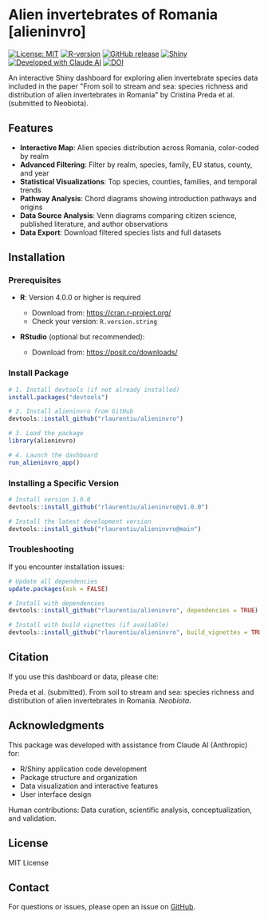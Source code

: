 # Alien invertebrates of Romania [alieninvro]

<!-- badges: start -->
[![License: MIT](https://img.shields.io/badge/License-MIT-yellow.svg)](https://opensource.org/licenses/MIT)
[![R-version](https://img.shields.io/badge/R-%E2%89%A54.0.0-blue)](https://cran.r-project.org/)
[![GitHub release](https://img.shields.io/github/v/release/rlaurentiu/alieninvro)](https://github.com/rlaurentiu/alieninvro/releases)
[![Shiny](https://img.shields.io/badge/Shiny-Dashboard-blue?logo=r&logoColor=white)](https://shiny.posit.co/)
[![Developed with Claude AI](https://img.shields.io/badge/AI%20Assisted-Claude-orange?logo=anthropic)](https://claude.ai)
[![DOI](https://zenodo.org/badge/DOI/10.5281/zenodo.17368368.svg)](https://doi.org/10.5281/zenodo.17368368)
<!-- badges: end -->

An interactive Shiny dashboard for exploring alien invertebrate species data included in the paper "From soil to stream and sea: species richness and distribution of alien invertebrates in Romania" by Cristina Preda et al. (submitted to Neobiota).



## Features

- **Interactive Map**: Alien species distribution across Romania, color-coded by realm
- **Advanced Filtering**: Filter by realm, species, family, EU status, county, and year
- **Statistical Visualizations**: Top species, counties, families, and temporal trends
- **Pathway Analysis**: Chord diagrams showing introduction pathways and origins
- **Data Source Analysis**: Venn diagrams comparing citizen science, published literature, and author observations
- **Data Export**: Download filtered species lists and full datasets

## Installation

### Prerequisites
- **R**: Version 4.0.0 or higher is required
  - Download from: https://cran.r-project.org/
  - Check your version: `R.version.string`
  
- **RStudio** (optional but recommended): 
  - Download from: https://posit.co/downloads/

### Install Package
```r
# 1. Install devtools (if not already installed)
install.packages("devtools")

# 2. Install alieninvro from GitHub
devtools::install_github("rlaurentiu/alieninvro")

# 3. Load the package
library(alieninvro)

# 4. Launch the dashboard
run_alieninvro_app()
```

### Installing a Specific Version
```r
# Install version 1.0.0
devtools::install_github("rlaurentiu/alieninvro@v1.0.0")

# Install the latest development version
devtools::install_github("rlaurentiu/alieninvro@main")
```

### Troubleshooting

If you encounter installation issues:
```r
# Update all dependencies
update.packages(ask = FALSE)

# Install with dependencies
devtools::install_github("rlaurentiu/alieninvro", dependencies = TRUE)

# Install with build vignettes (if available)
devtools::install_github("rlaurentiu/alieninvro", build_vignettes = TRUE)
```

## Citation

If you use this dashboard or data, please cite:

Preda et al. (submitted). From soil to stream and sea: species richness and distribution of alien invertebrates in Romania. *Neobiota*.

## Acknowledgments

This package was developed with assistance from Claude AI (Anthropic) for:
- R/Shiny application code development
- Package structure and organization  
- Data visualization and interactive features
- User interface design

Human contributions: Data curation, scientific analysis, conceptualization, and validation.

## License

MIT License

## Contact

For questions or issues, please open an issue on [GitHub](https://github.com/rlaurentiu/alieninvro/issues).
